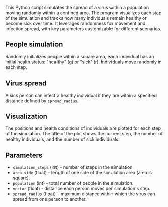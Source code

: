 This Python script simulates the spread of a virus within a population moving randomly within a confined area. The program visualizes each step of the simulation and tracks how many individuals remain healthy or become sick over time. It leverages randomness for movement and infection spread, with key parameters customizable for different scenarios.

## People simulation

Randomly initializes people within a square area, each individual has an initial health status: "healthy" (g) or "sick" (r). Individuals move randomly in each step.

## Virus spread
A sick person can infect a healthy individual if they are within a specified distance defined by `spread_radius`.

## Visualization
The positions and health conditions of individuals are plotted for each step of the simulation. The title of the plot shows the current step, the number of healthy individuals, and the number of sick individuals.

## Parameters

- `simulation_steps` (int) - number of steps in the simulation.
- `area_side` (float) -  length of one side of the simulation area (area is square).
- `population` (int) - total number of people in the simulation.
- `vector` (float) - distance each person moves per simulation's step.
- `spread_radius` (float) - maximum distance within which the virus can spread from one person to another.